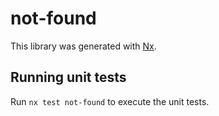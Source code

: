 # not-found

This library was generated with [Nx](https://nx.dev).

## Running unit tests

Run `nx test not-found` to execute the unit tests.
